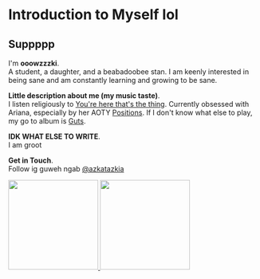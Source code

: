 # Introduction to Myself lol
## Suppppp
I'm **ooowzzzki**.\
A student, a daughter, and a beabadoobee stan. 
I am keenly interested in being sane and am constantly learning and growing to be sane.

**Little description about me (my music taste)**.\
I listen religiously to [You're here that's the thing](https://open.spotify.com/track/68SSN8C0cJmUEXJkGyNYqe?si=e01f7b0e33e64be0). Currently obsessed with Ariana, especially by her AOTY [Positions](https://open.spotify.com/album/74vajFwEwXJ61OW1DKSPEa?si=sLUSPuHHTMuUFS4QiwAqLQ). If I don't know what else to play, my go to album is [Guts](https://open.spotify.com/album/1xJHno7SmdVtZAtXbdbDZp?si=144fe359b92f45fb).

**IDK WHAT ELSE TO  WRITE**.\
I am groot

**Get in Touch**.\
Follow ig guweh ngab [@azkatazkia](https://www.instagram.com/azkatazkia) 
 
<p align="left">
<a href="https://github.com/fahmimna">
  <img height="180em" src="https://github-readme-stats-eight-theta.vercel.app/api?username=fahmimna&show_icons=true&theme=algolia&include_all_commits=true&count_private=true"/>
  <img height="180em" src="https://github-readme-stats-eight-theta.vercel.app/api/top-langs/?username=fahmimna&layout=compact&langs_count=8&theme=algolia"/>
</a>
</p>
